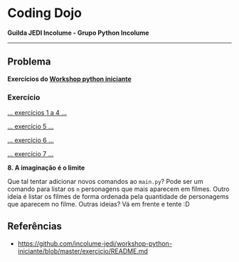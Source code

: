 # Coding Dojo

**Guilda JEDI Incolume - Grupo Python Incolume**

---

## Problema

**Exercícios do [Workshop python iniciante](https://github.com/incolume-jedi/workshop-python-iniciante/blob/master/exercicio/README.md)**

### Exercício

[...  exercícios 1 a 4 ...](/coding_dojo_jedi/20220721/README.md)

[...  exercício 5 ...](/coding_dojo_jedi/20220722/README.md)

[...  exercício 6 ...](/coding_dojo_jedi/20220723/README.md)

[...  exercício 7 ...](/coding_dojo_jedi/20220725/README.md)

**8. A imaginação é o limite**

Que tal tentar adicionar novos comandos ao `main.py`?
Pode ser um comando para listar os `n` personagens que mais aparecem em filmes.
Outro ideia é listar os filmes de forma ordenada pela quantidade de personagems que aparecem no filme.
Outras ideias? Vá em frente e tente :D

## Referências

- https://github.com/incolume-jedi/workshop-python-iniciante/blob/master/exercicio/README.md
